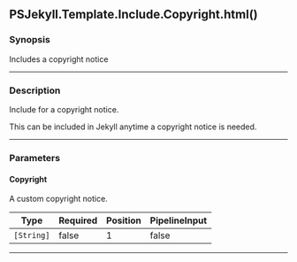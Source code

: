 PSJekyll.Template.Include.Copyright.html()
------------------------------------------

### Synopsis
Includes a copyright notice

---

### Description

Include for a copyright notice.

This can be included in Jekyll anytime a copyright notice is needed.

---

### Parameters
#### **Copyright**
A custom copyright notice.

|Type      |Required|Position|PipelineInput|
|----------|--------|--------|-------------|
|`[String]`|false   |1       |false        |

---
